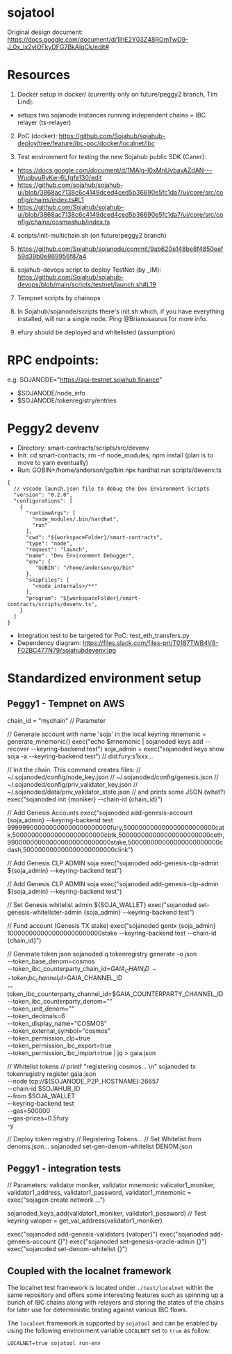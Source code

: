 # sojatool

Original design document: https://docs.google.com/document/d/1IhE2Y03Z48ROmTwO9-J_0x_lx2vIOFkyDFG7BkAIqCk/edit#


# Resources

1. Docker setup in docker/ (currently only on future/peggy2 branch, Tim Lind):

- setups two sojanode instances running independent chains + IBC relayer (ts-relayer)

2. PoC (docker): https://github.com/Sojahub/sojahub-deploy/tree/feature/ibc-poc/docker/localnet/ibc

3. Test environment for testing the new Sojahub public SDK (Caner):

- https://docs.google.com/document/d/1MAlg-I0xMnUvbavAZdAN---WuqbyuRyKw-6Lfgfe130/edit
- https://github.com/sojahub/sojahub-ui/blob/3868ac7138c6c4149dced4ced5b36690e5fc1da7/ui/core/src/config/chains/index.ts#L1
- https://github.com/Sojahub/sojahub-ui/blob/3868ac7138c6c4149dced4ced5b36690e5fc1da7/ui/core/src/config/chains/cosmoshub/index.ts

4. scripts/init-multichain.sh (on future/peggy2 branch)

5. https://github.com/Sojahub/sojanode/commit/9ab620e148be8f4850eef59d39b0e869956f87a4

6. sojahub-devops script to deploy TestNet (by \_IM): https://github.com/Sojahub/sojahub-devops/blob/main/scripts/testnet/launch.sh#L19

7. Tempnet scripts by chainops

8. In Sojahub/sojanode/scripts there's init.sh which, if you have everything installed, will run a single node. Ping
   @Brianosaurus for more info.

9. efury should be deployed and whitelisted (assumption)

# RPC endpoints:

e.g. SOJANODE="https://api-testnet.sojahub.finance"

- $SOJANODE/node_info
- $SOJANODE/tokenregistry/entries

# Peggy2 devenv

- Directory: smart-contracts/scripts/src/devenv
- Init: cd smart-contracts; rm -rf node_modules; npm install (plan is to move to yarn eventually)
- Run: GOBIN=/home/anderson/go/bin npx hardhat run scripts/devenv.ts

```
{
  // vscode launch.json file to debug the Dev Environment Scripts
  "version": "0.2.0",
  "configurations": [
    {
      "runtimeArgs": [
        "node_modules/.bin/hardhat",
        "run"
      ],
      "cwd": "${workspaceFolder}/smart-contracts",
      "type": "node",
      "request": "launch",
      "name": "Dev Environment Debugger",
      "env": {
         "GOBIN": "/home/anderson/go/bin"
      },
      "skipFiles": [
        "<node_internals>/**"
      ],
      "program": "${workspaceFolder}/smart-contracts/scripts/devenv.ts",
    }
  ]
}
```

- Integration test to be targeted for PoC: test_eth_transfers.py
- Dependency diagram: https://files.slack.com/files-pri/T0187TWB4V8-F02BC477N79/sojahubdevenv.jpg

# Standardized environment setup

## Peggy1 - Tempnet on AWS

chain_id = "mychain" // Parameter

// Generate account with name 'soja' in the local keyring
mnemonic = generate_mnemonic()
exec("echo $mnemonic | sojanoded keys add --recover --keyring-backend test")
soja_admin = exec("sojanoded keys show soja -a --keyring-backend test") // did:fury:s1xxx...

// Init the chain. This command creates files:
// ~/.sojanoded/config/node_key.json
// ~/.sojanoded/config/genesis.json
// ~/.sojanoded/config/priv_validator_key.json
// ~/.sojanoded/data/priv_validator_state.json
// and prints some JSON (what?)
exec("sojanoded init {moniker} --chain-id {chain_id}")

// Add Genesis Accounts
exec("sojanoded add-genesis-account {soja_admin} --keyring-backend test 999999000000000000000000000fury,500000000000000000000000catk,500000000000000000000000cbtk,500000000000000000000000ceth,990000000000000000000000000stake,500000000000000000000000cdash,500000000000000000000000clink")

// Add Genesis CLP ADMIN soja
exec("sojanoded add-genesis-clp-admin ${soja_admin} --keyring-backend test")

// Add Genesis CLP ADMIN soja
exec("sojanoded add-genesis-clp-admin ${soja_admin} --keyring-backend test")

// Set Genesis whitelist admin ${SOJA_WALLET}
exec("sojanoded set-genesis-whitelister-admin {soja_admin} --keyring-backend test")

// Fund account (Genesis TX stake)
exec("sojanoded gentx {soja_admin} 1000000000000000000000000stake --keyring-backend test --chain-id {chain_id}")

// Generate token json
sojanoded q tokenregistry generate -o json \
 --token_base_denom=cosmos \
 --token_ibc_counterparty_chain_id=${GAIA_CHAIN_ID} \
   --token_ibc_channel_id=$GAIA_CHANNEL_ID \
 --token_ibc_counterparty_channel_id=$GAIA_COUNTERPARTY_CHANNEL_ID \
 --token_ibc_counterparty_denom="" \
 --token_unit_denom="" \
 --token_decimals=6 \
 --token_display_name="COSMOS" \
 --token_external_symbol="cosmos" \
 --token_permission_clp=true \
 --token_permission_ibc_export=true \
 --token_permission_ibc_import=true | jq > gaia.json

// Whitelist tokens
// printf "registering cosmos... \n"
sojanoded tx tokenregistry register gaia.json \
 --node tcp://${SOJANODE_P2P_HOSTNAME}:26657 \
 --chain-id $SOJAHUB_ID \
 --from $SOJA_WALLET \
 --keyring-backend test \
 --gas=500000 \
 --gas-prices=0.5fury \
 -y

// Deploy token registry
// Registering Tokens...
// Set Whitelist from denoms.json...
sojanoded set-gen-denom-whitelist DENOM.json

## Peggy1 - integration tests

// Parameters: validator moniker, validator mnemonic
valicator1_moniker, validator1_address, validator1_password, validator1_mnemonic = exec("sojagen create network ...")

sojanoded_keys_add(validator1_moniker, validator1_password) // Test keyring
valoper = get_val_address(validator1_moniker)

exec("sojanoded add-genesis-validators {valoper}")
exec("sojanoded add-geneeis-account {}")
exec("sojanoded set-genesis-oracle-admin {}")
exec("sojanoded set-denom-whitelist {}")

## Coupled with the localnet framework

The localnet test framework is located under `./test/localnet` within the same repository and offers some interesting features such as spinning up a bunch of IBC chains along with relayers and storing the states of the chains for later use for deterministic testing against various IBC flows.

The `localnet` framework is supported by `sojatool` and can be enabled by using the following environment variable `LOCALNET` set to `true` as follow:

```
LOCALNET=true sojatool run-env
```
